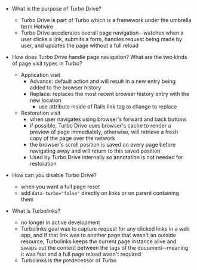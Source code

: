 - What is the purpose of Turbo Drive?
  - Turbo Drive is part of Turbo which is a framework under the umbrella term Hotwire
  - Turbo Drive accelerates overall page navigation--watches when a user clicks a link, submits a form, handles request being made by user, and updates the page without a full reload

- How does Turbo Drive handle page navigation? What are the two kinds of page visit types in Turbo?
  - Application visit
    - Advance: default action and will result in a new entry being added to the browser history
    - Replace: replaces the most recent browser history entry with the new location
      - use attribute inside of Rails link tag to change to replace
  - Restoration visit
    - when user navigates using browser's forward and back buttons
    - if possible, Turbo Drive uses browser's cache to render a preview of page immediately, otherwise, will retrieve a fresh copy of the page over the network
    - the browser's scroll position is saved on every page before navigating away and will return to this saved position
    - Used by Turbo Drive internally so annotation is not needed for restoration

- How can you disable Turbo Drive?
  - when you want a full page reset
  - add `data-turbo="false"` directly on links or on parent containing them

- What is Turbolinks?
  - no longer in active development
  - Turbolinks goal was to capture request for any  clicked links in a web app, and if that link was to another page that wasn't an outside resource, Turbolinks keeps the current page instance alive and swaps out the content between the <body> tags of the document--meaning it was fast and a full page reload wasn't required
  - Turbolinks is the predecessor of Turbo